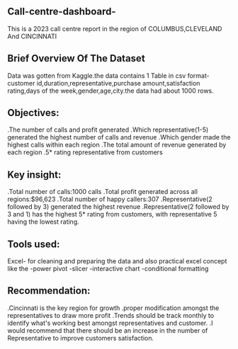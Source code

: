 ## Call-centre-dashboard-
This is a 2023 call centre report in the region of COLUMBUS,CLEVELAND And CINCINNATI 

## Brief Overview Of The Dataset 
Data was gotten from Kaggle.the data contains 1 Table in csv format-customer id,duration,representative,purchase amount,satisfaction rating,days of the week,gender,age,city.the data had about 1000 rows.

## Objectives:
.The number of calls and profit generated 
.Which representative(1-5) generated  the highest number of calls and revenue 
.Which gender made the highest calls within each region 
.The total amount of revenue generated by each region 
.5* rating representative from customers 

## Key insight:
.Total number of calls:1000 calls
.Total profit generated across all regions:$96,623
.Total number of happy callers:307
.Representative(2 followed by 3) generated the highest revenue 
.Representative(2 followed by 3 and 1) has the highest 5* rating from customers, with representative 5 having the lowest rating.

## Tools used:
Excel- for cleaning and preparing the data and also practical excel concept like the
-power pivot
-slicer
-interactive chart
-conditional formatting 

## Recommendation:
.Cincinnati is the key region for growth 
.proper modification amongst the representatives to draw more profit 
.Trends should be track monthly to identify what's working best amongst representatives and customer.
.I would recommend that there should be an increase in the number of Representative to improve customers satisfaction.




















